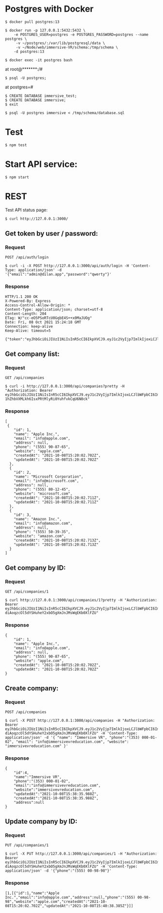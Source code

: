 # Postgres with Docker

    $ docker pull postgres:13

    $ docker run -p 127.0.0.1:5432:5432 \
        -e POSTGRES_USER=postgres -e POSTGRES_PASSWORD=postgres --name postgres \
         -v ~/postgres/:/var/lib/postgresql/data \
         -v ~/Node/web/immersive-VR/schema:/tmp/schema \
        -d postgres:13

    $ docker exec -it postgres bash

at root@*******:/#

    $ psql -U postgres;

at postgres=#

    $ CREATE DATABASE immersive_test;
    $ CREATE DATABASE immersive;
    $ exit

    $ psql -U postgres immersive < /tmp/schema/database.sql

# Test

    $ npm test

# Start API service:

    $ npm start

# REST

Test API status page:

    $ curl http://127.0.0.1:3000/


## Get token by user / password:

### Request

`POST /api/auth/login`

    $ curl -i -X POST http://127.0.0.1:3000/api/auth/login -H 'Content-Type: application/json' -d '{"email":"admin@dilan.app","password":"qwerty"}'

### Response

    HTTP/1.1 200 OK
    X-Powered-By: Express
    Access-Control-Allow-Origin: *
    Content-Type: application/json; charset=utf-8
    Content-Length: 204
    ETag: W/"cc-eO5PSoRTcU0GqbE4S++x0MaJUOg"
    Date: Fri, 08 Oct 2021 15:24:18 GMT
    Connection: keep-alive
    Keep-Alive: timeout=5
    
    {"token":"eyJhbGciOiJIUzI1NiIsInR5cCI6IkpXVCJ9.eyJ1c2VyIjp7ImlkIjoxLCJlbWFpbCI6ImFkbWluQGRpbGFuLmFwcCJ9LCJpYXQiOjE2MzM3MDY2Njg1NjUsImV4cCI6MTYzMzc5MzA2ODU2Nn0.15iPLMNz0Rk693H7sPgLwAPswam3C9RfnAd4Y0akGJs"}%


## Get company list:

### Request

`GET /api/companies`

    $ curl -i http://127.0.0.1:3000/api/companies?pretty -H "Authorization: Bearer eyJhbGciOiJIUzI1NiIsInR5cCI6IkpXVCJ9.eyJ1c2VyIjp7ImlkIjoxLCJlbWFpbCI6ImFkbWluQGRpbGFuLmFwcCJ9LCJpYXQiOjE2MzM2ODIyOTI5NDAsImV4cCI6MTYzMzc2ODY5Mjk0MH0.7hWM-1hZhbVXMLkh6IsxPRtMlyRi0YuhfvkCqU6N0ck"
    
### Response

    [
     {
        "id": 1,
        "name": "Apple Inc.",
        "email": "info@apple.com",
        "address": null,
        "phone": "(555) 90-87-65",
        "website": "apple.com",
        "createdAt": "2021-10-08T15:20:02.702Z",
        "updatedAt": "2021-10-08T15:20:02.702Z"
      },
      {
        "id": 2,
        "name": "Microsoft Corporation",
        "email": "info@microsoft.com",
        "address": null,
        "phone": "(555) 80-12-45",
        "website": "microsoft.com",
        "createdAt": "2021-10-08T15:20:02.711Z",
        "updatedAt": "2021-10-08T15:20:02.711Z"
      },
      {
        "id": 3,
        "name": "Amazon Inc.",
        "email": "info@amazon.com",
        "address": null,
        "phone": "(555) 50-39-35",
        "website": "amazon.com",
        "createdAt": "2021-10-08T15:20:02.713Z",
        "updatedAt": "2021-10-08T15:20:02.713Z"
      }
    ]
    
## Get company by ID:

### Request

`GET /api/companies/1`

    $ curl http://127.0.0.1:3000/api/companies/1?pretty -H "Authorization: Bearer eyJhbGciOiJIUzI1NiIsInR5cCI6IkpXVCJ9.eyJ1c2VyIjp7ImlkIjoxLCJlbWFpbCI6ImFkbWluQGRpbGFuLmFwcCJ9LCJpYXQiOjE2MzM1MzQ1MjA3NzIsImV4cCI6MTYzMzYyMDkyMDc3Mn0.-diAoqzcOl5dYSHuheY2xbO5gXmJnJMsWqEKb0XlFZU"

### Response

    {
        "id": 1,
        "name": "Apple Inc.",
        "email": "info@apple.com",
        "address": null,
        "phone": "(555) 90-87-65",
        "website": "apple.com",
        "createdAt": "2021-10-08T15:20:02.702Z",
        "updatedAt": "2021-10-08T15:20:02.702Z"
    }

## Create company:

### Request

`POST /api/companies`

    $ curl -X POST http://127.0.0.1:3000/api/companies -H "Authorization: Bearer eyJhbGciOiJIUzI1NiIsInR5cCI6IkpXVCJ9.eyJ1c2VyIjp7ImlkIjoxLCJlbWFpbCI6ImFkbWluQGRpbGFuLmFwcCJ9LCJpYXQiOjE2MzM1MzQ1MjA3NzIsImV4cCI6MTYzMzYyMDkyMDc3Mn0.-diAoqzcOl5dYSHuheY2xbO5gXmJnJMsWqEKb0XlFZU" -H 'Content-Type: application/json' -d '{ "name": "Immersive VR", "phone":"(353) 000-01-02", "email": "info@immersivevreducation.com", "website": "immersivevreducation.com" }'

### Response

    {
        "id":4,
        "name":"Immersive VR",
        "phone":"(353) 000-01-02",
        "email":"info@immersivevreducation.com",
        "website":"immersivevreducation.com",
        "updatedAt":"2021-10-08T15:38:35.988Z",
        "createdAt":"2021-10-08T15:38:35.988Z",
        "address":null
    }

## Update company by ID:

### Request

`PUT /api/companies/1`

    $ curl -X PUT http://127.0.0.1:3000/api/companies/1 -H "Authorization: Bearer eyJhbGciOiJIUzI1NiIsInR5cCI6IkpXVCJ9.eyJ1c2VyIjp7ImlkIjoxLCJlbWFpbCI6ImFkbWluQGRpbGFuLmFwcCJ9LCJpYXQiOjE2MzM1MzQ1MjA3NzIsImV4cCI6MTYzMzYyMDkyMDc3Mn0.-diAoqzcOl5dYSHuheY2xbO5gXmJnJMsWqEKb0XlFZU" -H 'Content-Type: application/json' -d '{"phone":"(555) 00-98-98"}'
    

### Response

    [1,[{"id":1,"name":"Apple Inc.","email":"info@apple.com","address":null,"phone":"(555) 00-98-98","website":"apple.com","createdAt":"2021-10-08T15:20:02.702Z","updatedAt":"2021-10-08T15:40:38.385Z"}]]
